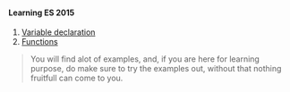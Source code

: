 #### Learning ES 2015

1. [Variable declaration](https://github.com/anirudh-modi/JS-essentials/blob/master/ES2015/Variable-and-scoping/main.md)
2. [Functions](https://github.com/anirudh-modi/JS-essentials/blob/master/ES2015/Functions/Functions.md)

> You will find alot of examples, and, if you are here for learning purpose, do make sure to try the examples out, without that nothing fruitfull can come to you.

